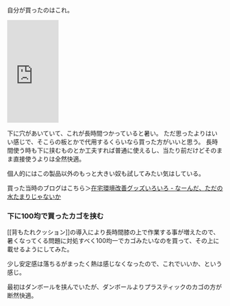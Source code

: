 自分が買ったのはこれ。

<iframe style="width:120px;height:240px;" marginwidth="0" marginheight="0" scrolling="no" frameborder="0" src="https://rcm-fe.amazon-adsystem.com/e/cm?ref=qf_sp_asin_til&t=karino203-22&m=amazon&o=9&p=8&l=as1&IS1=1&detail=1&asins=B01GF9N0D8&bc1=ffffff&lt1=_top&fc1=333333&lc1=0066c0&bg1=ffffff&f=ifr"> </iframe>

下に穴があいていて、これが長時間つかっていると暑い。
ただ思ったよりはいい感じで、そこらの板とかで代用するくらいなら買った方がいいと思う。
長時間使う時も下に挟むものとか工夫すれば普通に使えるし、当たり前だけどそのまま直接使うよりは全然快適。

個人的にはこの製品以外のもっと大きい奴も試してみたい気はしている。

買った当時のブログはこちら＞[在宅環境改善グッズいろいろ - なーんだ、ただの水たまりじゃないか](https://karino2.github.io/2020/05/20/improvehouselife.html)

### 下に100均で買ったカゴを挟む

[[背もたれクッション]]の導入により長時間膝の上で作業する事が増えたので、
暑くなってくる問題に対処すべく100均一でカゴみたいなのを買って、その上に載せるようにしてみた。

少し安定感は落ちるがまったく熱は感じなくなったので、これでいいか、という感じ。

最初はダンボールを挟んでいたが、ダンボールよりプラスティックのカゴの方が断然快適。